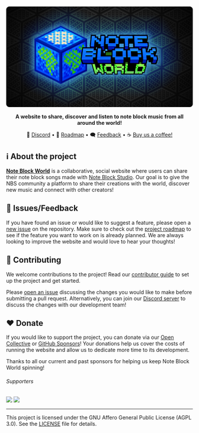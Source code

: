 <p align="center">
  <a href="https://noteblock.world">
    <img src="img/header.png" alt="Note Block World header" />
  </a>
</p>

<p align="center">
  <strong>
    A website to share, discover and listen to note block music from all around the world!
  </strong>
</p>

<p align="center">
  👥 <a href="https://discord.gg/note-block-world-608692895179997252">Discord</a> • 
  📆 <a href="https://github.com/orgs/OpenNBS/projects/4">Roadmap</a> • 
  🗨 <a href="https://github.com/OpenNBS/NoteBlockWorld/issues/new/choose">Feedback</a> • 
  ☕ <a href="https://opencollective.com/opennbs/donate">Buy us a coffee!</a>
</p>

## ℹ About the project

[**Note Block World**](https://noteblock.world/) is a collaborative, social website where users can share their note block songs made with [Note Block Studio](https://noteblock.studio/). Our goal is to give the NBS community a platform to share their creations with the world, discover new music and connect with other creators!

## 💬 Issues/Feedback

If you have found an issue or would like to suggest a feature, please open a [new issue](/issues/new/choose) on the repository. Make sure to check out the [project roadmap](https://github.com/orgs/OpenNBS/projects/4) to see if the feature you want to work on is already planned. We are always looking to improve the website and would love to hear your thoughts!

## 🔧 Contributing

We welcome contributions to the project! Read our [contributor guide](CONTRIBUTING.md) to set up the project and get started.

Please [open an issue](/issues/new/choose) discussing the changes you would like to make before submitting a pull request. Alternatively, you can join our [Discord server](https://discord.gg/note-block-world-608692895179997252) to discuss the changes with our development team!

## ❤ Donate

If you would like to support the project, you can donate via our [Open Collective](https://opencollective.com/opennbs/donate) or [GitHub Sponsors](https://github.com/sponsors/OpenNBS)! Your donations help us cover the costs of running the website and allow us to dedicate more time to its development.

Thanks to all our current and past sponsors for helping us keep Note Block World spinning!

###### Supporters

<img src="https://opencollective.com/opennbs/backers.svg" height="48px"/>
<img src="https://opencollective.com/opennbs/sponsors.svg" height="48px"/>

---

This project is licensed under the GNU Affero General Public License (AGPL 3.0). See the [LICENSE](LICENSE) file for details.
